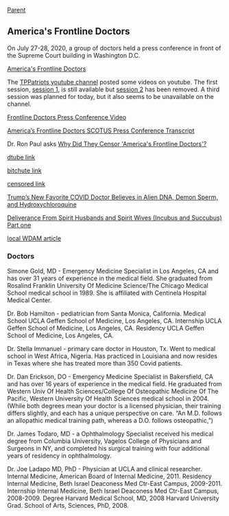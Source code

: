 [Parent](#pages/blog/cv19/index)

## America's Frontline Doctors

On July 27-28, 2020, a group of doctors held a press conference in front 
of the Supreme Court building in Washington D.C.


[America's Frontline Doctors](https://www.americasfrontlinedoctors.com/)


The [TPPatriots youtube channel](https://www.youtube.com/channel/UCBDFIhJatqK77qLyA0r-yVg)
posted some videos on youtube.
The first session, [session 1](https://www.youtube.com/watch?v=cKbQbcInHnA),
is still available but [session 2](https://www.youtube.com/watch?v=aX_Q1FaY9pI)
has been removed.  A third session was planned for today, but it also seems
to be unavailable on the channel.





[Frontline Doctors Press Conference Video](https://www.bitchute.com/video/HeC0tHZDX7dk/?fbclid=IwAR2lI5-EL8InuuY6v-Bt_o6lUbg30TLBnwXUCbqASnPhdCmTJOEyDUfLSUQ)

[America’s Frontline Doctors SCOTUS Press Conference Transcript](https://www.rev.com/blog/transcripts/americas-frontline-doctors-scotus-press-conference-transcript)



Dr. Ron Paul asks
[Why Did They Censor 'America's Frontline Doctors'?](https://www.youtube.com/watch?v=rTfZyRrADdA)



[dtube link](https://d.tube/?fbclid=IwAR25IdNZyoE-Czh7YewP-R1NjDNQF-ItB1toUKUWqvYO7HbXEI76D3O83y0#!/v/videostorage2020/QmWHnWJ4A2LZsmLBP8HeYrpcHhfFgTvPV8R4kitEcz9LgH?fbclid=IwAR25IdNZyoE-Czh7YewP-R1NjDNQF-ItB1toUKUWqvYO7HbXEI76D3O83y0?fbclid=IwAR25IdNZyoE-Czh7YewP-R1NjDNQF-ItB1toUKUWqvYO7HbXEI76D3O83y0?fbclid=IwAR25IdNZyoE-Czh7YewP-R1NjDNQF-ItB1toUKUWqvYO7HbXEI76D3O83y0)

[bitchute link](https://www.bitchute.com/video/DLt1TylP1q6Y/)


[censored link](https://www.youtube.com/watch?v=uYkIK6-TNok)


[Trump’s New Favorite COVID Doctor Believes in Alien DNA, Demon Sperm, and Hydroxychloroquine](https://www.thedailybeast.com/stella-immanuel-trumps-new-covid-doctor-believes-in-alien-dna-demon-sperm-and-hydroxychloroquine)


[Deliverance From Spirit Husbands and Spirit Wives (Incubus and Succubus) Part one](https://www.youtube.com/watch?v=CJrJG9xymts)

[local WDAM article](https://www.wdam.com/2020/07/29/misinformation-virus-is-proving-highly-contagious/)

### Doctors

Simone Gold, MD - Emergency Medicine Specialist in Los Angeles, CA and has 
over 31 years of experience in the medical field. She graduated from Rosalind 
Franklin University Of Medicine Science/The Chicago Medical School medical 
school in 1989. She is affiliated with Centinela Hospital Medical Center.

Dr. Bob Hamilton - pediatrician from Santa Monica, California. Medical School 
UCLA Geffen School of Medicine, Los Angeles, CA. Internship UCLA Geffen School 
of Medicine, Los Angeles, CA. Residency UCLA Geffen School of Medicine, Los 
Angeles, CA.

Dr. Stella Immanuel - primary care doctor in Houston, Tx. Went to medical 
school in West Africa, Nigeria. Has practiced in Louisiana and now resides 
in Texas where she has treated more than 350 Covid patients.

Dr. Dan Erickson, DO - Emergency Medicine Specialist in Bakersfield, CA and 
has over 16 years of experience in the medical field. He graduated from Western 
Univ Of Health Sciences/College Of Osteopathic Medicine Of The Pacific, Western 
University Of Health Sciences medical school in 2004. (While both degrees mean 
your doctor is a licensed physician, their training differs slightly, and each 
has a unique perspective on care. “An M.D. follows an allopathic medical 
training path, whereas a D.O. follows osteopathic,”)

Dr. James Todaro, MD - a Ophthalmology Specialist received his medical degree 
from Columbia University, Vagelos College of Physicians and Surgeons in NY, 
and completed his surgical training with four additional years of residency in 
ophthalmology.

Dr. Joe Ladapo MD, PhD - Physician at UCLA and clinical researcher. Internal 
Medicine, American Board of Internal Medicine, 2011. 
Residency Internal Medicine, Beth Israel Deaconess Med Ctr-East Campus, 2009-2011. 
Internship Internal Medicine, Beth Israel Deaconess Med Ctr-East Campus, 
2008-2009. Degree Harvard Medical School, MD, 2008 Harvard University Grad. 
School of Arts, Sciences, PhD, 2008.
